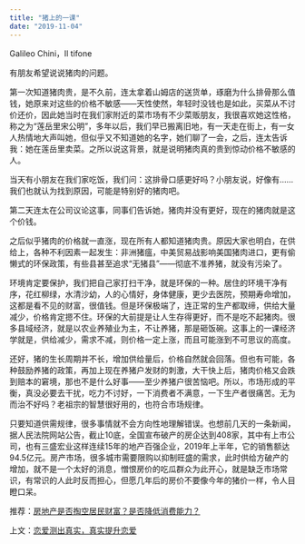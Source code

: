 ```yaml
---
title: "猪上的一课"
date: "2019-11-04"
---
```


Galileo Chini，Il tifone

  

有朋友希望说说猪肉的问题。

  

第一次知道猪肉贵，是不久前，连太拿着山姆店的送货单，琢磨为什么排骨那么值钱，她原来对这些的价格不敏感——天性使然，年轻时没钱也是如此，买菜从不讨价还价，因此她当时在我们家附近的菜市场有不少菜贩朋友，我很喜欢她这性格，称之为“莲岳里宋公明”，多年以后，我们早已搬离旧地，有一天走在街上，有一女人热情地大声叫她，但似乎又不知道她的名字，她们聊了一会，之后，连太告诉我：她在莲岳里卖菜。之所以说这背景，就是说明猪肉真的贵到惊动价格不敏感的人。

  

当天有小朋友在我们家吃饭，我们问：这排骨口感更好吗？小朋友说，好像有……我们也就认为找到原因，可能是特别好的猪肉吧。

  

第二天连太在公司议论这事，同事们告诉她，猪肉并没有更好，现在的猪肉就是这个价钱。

  

之后似乎猪肉的价格就一直涨，现在所有人都知道猪肉贵。原因大家也明白，在供给上，各种不利因素一起发生：非洲猪瘟，中美贸易战影响美国猪肉进口，更有偷懒式的环保政策，有些县甚至追求“无猪县”——彻底不准养猪，就没有污染了。

  

环境肯定要保护，我们把自己家打扫干净，就是环保的一种。居住的环境干净有序，花红柳绿，水清沙幼，人的心情好，身体健康，更少去医院，预期寿命增加，这都是看不见的财富，很值钱。但是环保极端了，连正常的生产都取缔，供给大量减少，价格肯定摁不住。环保的大前提是让人生存得更好，而不是吃不起猪肉。很多县域经济，就是以农业养殖业为主，不让养猪，那是砸饭碗。这事上的一课经济学就是，供给减少，需求不减，则价格一定上涨，而且可能涨到不可思议的高度。

  

还好，猪的生长周期并不长，增加供给量后，价格自然就会回落。但也有可能，各种鼓励养猪的政策，再加上现在养猪户发财的刺激，大干快上后，猪肉价格又会跌到赔本的窘境，那也不是什么好事——至少养猪户很苦恼吧。所以，市场形成的平衡，真没必要去干扰，吃力不讨好，一下消费者不满意，一下生产者很痛苦。无为而治不好吗？老祖宗的智慧很好用的，也符合市场规律。

  

只要知道供需规律，很多事情就不会方向性地理解错误。也想前几天的一条新闻，据人民法院网站公告，截止10底，全国宣布破产的房企达到408家，其中有上市公司，也有三盛宏业这样连续15年的地产百强企业，2019年上半年，它的销售额达94.5亿元。房产市场，很多城市需要限购以抑制旺盛的需求，此时供给方破产的增加，就不是一个太好的消息，憎恨房价的吃瓜群众为此开心，就是缺乏市场常识，有常识的人此时反而担心，但愿几年后的房价不要像今年的猪价一样，令人目瞪口呆。

  

推荐：[房地产是否掏空居民财富？是否降低消费能力？](http://mp.weixin.qq.com/s?__biz=MjM5NDU0Mjk2MQ==&mid=2651631700&idx=1&sn=22df364c56c6d8686f89b8ecbc7332ae&chksm=bd7e344a8a09bd5c5b9e7bedba274b4a593da2ba5713e5fb6fcade1fe4aaa1e0c37705e612a9&scene=21#wechat_redirect)  

上文：[恋爱测出真实，真实提升恋爱](http://mp.weixin.qq.com/s?__biz=MjM5NDU0Mjk2MQ==&mid=2651635844&idx=1&sn=ce05c1ff23fd280d5aed66439fba80b3&chksm=bd7e449a8a09cd8ca8f91336798851dbf5fcf5d5facda3bb77dfa8f92108fcab4174dbe2061f&scene=21#wechat_redirect)
